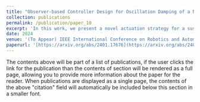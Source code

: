 ```yaml
---
title: "Observer-based Controller Design for Oscillation Damping of a Novel Suspended Underactuated Aerial Platform"
collection: publications
permalink: /publication/paper_10
excerpt: 'In this work, we present a novel actuation strategy for a suspended aerial platform. By utilizing an underactuation approach, we demonstrate the successful oscillation damping of the proposed platform, modeled as a spherical double pendulum. A state estimator is designed in order to obtain the deflection angles of the platform, which uses only onboard IMU measurements. The state estimator is an extended Kalman filter (EKF) with intermittent measurements obtained at different frequencies. An optimal state feedback controller and a PD+ controller are designed in order to dampen the oscillations of the platform in the joint space and task space respectively. The proposed underactuated platform is found to be more energy-efficient than an omnidirectional platform and requires fewer actuators. The effectiveness of our proposed system is validated using both simulations and experimental studies.'
date: 2024
venue: '(To Appear) IEEE International Conference on Robotics and Automation (ICRA)'
paperurl: '[https://arxiv.org/abs/2401.17676](https://arxiv.org/abs/2401.17676)'
---
```


The contents above will be part of a list of publications, if the user clicks the link for the publication than the contents of section will be rendered as a full page, allowing you to provide more information about the paper for the reader. When publications are displayed as a single page, the contents of the above "citation" field will automatically be included below this section in a smaller font.
